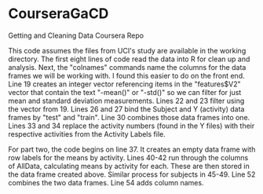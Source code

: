 CourseraGaCD
============

Getting and Cleaning Data Coursera Repo

This code assumes the files from UCI's study are available in the working directory.
The first eight lines of code read the data into R for clean up and analysis.
Next, the "colnames" commands name the columns for the data frames we will be working with. I found this easier to do on the front end.
Line 19 creates an integer vector referencing items in the "features$V2" vector that contain the text "-mean()" or "-std()" so we can filter for just mean and standard deviation measurements.
Lines 22 and 23 filter using the vector from 19.
Lines 26 and 27 bind the Subject and Y (activity) data frames by "test" and "train".
Line 30 combines those data frames into one.
Lines 33 and 34 replace the activity numbers (found in the Y files) with their respective activities from the Activity Labels file.

For part two, the code begins on line 37. It creates an empty data frame with row labels for the means by activity.
Lines 40-42 run through the columns of AllData, calculating means by activity for each. These are then stored in the data frame created above.
Similar process for subjects in 45-49.
Line 52 combines the two data frames.
Line 54 adds column names.